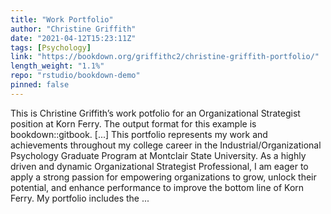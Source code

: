 ```yaml
---
title: "Work Portfolio"
author: "Christine Griffith"
date: "2021-04-12T15:23:11Z"
tags: [Psychology]
link: "https://bookdown.org/griffithc2/christine-griffith-portfolio/"
length_weight: "1.1%"
repo: "rstudio/bookdown-demo"
pinned: false
---
```


This is Christine Griffith’s work potfolio for an Organizational Strategist position at Korn Ferry. The output format for this example is bookdown::gitbook. [...] This portfolio represents my work and achievements throughout my college career in the Industrial/Organizational Psychology Graduate Program at Montclair State University. As a highly driven and dynamic Organizational Strategist Professional, I am eager to apply a strong passion for empowering organizations to grow, unlock their potential, and enhance performance to improve the bottom line of Korn Ferry. My portfolio includes the ...
